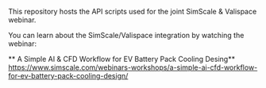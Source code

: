 This repository hosts the API scripts used for the joint SimScale & Valispace webinar.

You can learn about the SimScale/Valispace integration by watching the webinar:

** A Simple AI & CFD Workflow for EV Battery Pack Cooling Desing**
https://www.simscale.com/webinars-workshops/a-simple-ai-cfd-workflow-for-ev-battery-pack-cooling-design/
